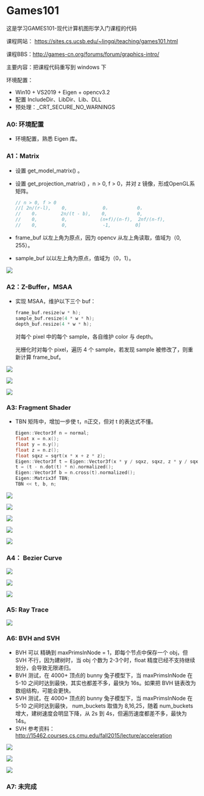 # Games101

这是学习GAMES101-现代计算机图形学入门课程的代码

课程网站： https://sites.cs.ucsb.edu/~lingqi/teaching/games101.html 

课程BBS：http://games-cn.org/forums/forum/graphics-intro/

主要内容：把课程代码重写到 windows 下

环境配置：

- Win10 + VS2019 + Eigen + opencv3.2
- 配置 IncludeDir、LibDir、Lib、DLL 
- 预处理：_CRT_SECURE_NO_WARNINGS

### A0: 环境配置

- 环境配置，熟悉 Eigen 库。



### A1：Matrix

- 设置 get_model_matrix() 。

- 设置 get_projection_matrix() ，n > 0, f > 0，并对 z 镜像，形成OpenGL系矩阵。

  ```c++
  // n > 0, f > 0
  //[ 2n/(r-l),    0,             0，          0，
  //    0，        2n/(t - b),    0,           0,
  //    0,         0,            (n+f)/(n-f),  2nf/(n-f),
  //    0,         0,             -1,         0]
  ```

- frame_buf 以左上角为原点，因为 opencv 从左上角读取，值域为（0, 255）。

- sample_buf 以以左上角为原点，值域为（0，1）。

![](README_PIC/1-image.png)

### A2：Z-Buffer，MSAA

- 实现 MSAA，维护以下三个 buf：

  ```c++
  frame_buf.resize(w * h);
  sample_buf.resize(4 * w * h);
  depth_buf.resize(4 * w * h);
  ```

  对每个 pixel 中的每个 sample，各自维护 color 与 depth。

  光栅化时对每个 pixel，遍历 4 个 sample，若发现 sample 被修改了，则重新计算 frame_buf。

![](README_PIC/2-image.png)

![](README_PIC/2-msaa.png)

![](README_PIC/2-msaa2.png)



### A3: Fragment Shader

- TBN 矩阵中，增加一步使 t，n正交，但对 t 的表达式不懂。

  ```c++
  Eigen::Vector3f n = normal;
  float x = n.x();
  float y = n.y();
  float z = n.z();
  float sqxz = sqrt(x * x + z * z);
  Eigen::Vector3f t = Eigen::Vector3f(x * y / sqxz, sqxz, z * y / sqxz);
  t = (t - n.dot(t) * n).normalized(); 
  Eigen::Vector3f b = n.cross(t).normalized();
  Eigen::Matrix3f TBN;
  TBN << t, b, n;
  ```

  

![](README_PIC/3-normal.png)

![](README_PIC/3-phong.png)

![](README_PIC/3-texture.png)

![](README_PIC/3-bump.png)

![](README_PIC/3-displacement.png)



### A4： Bezier Curve

![](README_PIC/4-bc1.png)

![](README_PIC/4-bc2.png)

![](README_PIC/4-bc3.png)



### A5: Ray Trace

![](README_PIC/5-binary.png)



### A6: BVH and SVH

- BVH 可以 精确到 maxPrimsInNode = 1，即每个节点中保存一个 obj，但 SVH 不行，因为建树时，当 obj 个数为 2-3个时，float 精度已经不支持继续划分，会导致无限递归。
- BVH 测试，在 4000+ 顶点的 bunny 兔子模型下，当 maxPrimsInNode  在 5-10 之间时达到最快，其实也都差不多，最快为 16s。如果把 BVH 链表改为数组结构，可能会更快。
- SVH 测试，在 4000+ 顶点的 bunny 兔子模型下，当 maxPrimsInNode  在 5-10 之间时达到最快， num_buckets 取值为 8,16,25，随着 num_buckets 增大，建树速度会明显下降，从 2s 到 4s，但遍历速度都差不多，最快为 14s。
- SVH 参考资料：http://15462.courses.cs.cmu.edu/fall2015/lecture/acceleration

![](README_PIC/6-bvh.png)

![](README_PIC/6-svh.png)

![](README_PIC/6-binary.png)



### A7: 未完成